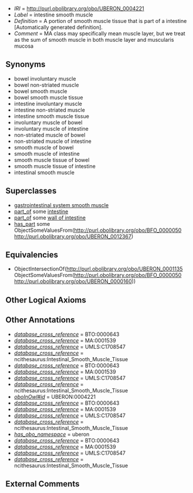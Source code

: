  * *IRI* = http://purl.obolibrary.org/obo/UBERON_0004221
 * *Label* = intestine smooth muscle
 * *Definition* = A portion of smooth muscle tissue that is part of a intestine [Automatically generated definition].
 * *Comment* = MA class may specifically mean muscle layer, but we treat as the sum of smooth muscle in both muscle layer and muscularis mucosa

## Synonyms

 * bowel involuntary muscle
 * bowel non-striated muscle
 * bowel smooth muscle
 * bowel smooth muscle tissue
 * intestine involuntary muscle
 * intestine non-striated muscle
 * intestine smooth muscle tissue
 * involuntary muscle of bowel
 * involuntary muscle of intestine
 * non-striated muscle of bowel
 * non-striated muscle of intestine
 * smooth muscle of bowel
 * smooth muscle of intestine
 * smooth muscle tissue of bowel
 * smooth muscle tissue of intestine
 * intestinal smooth muscle

## Superclasses

 * [gastrointestinal system smooth muscle](../../UBERON/26/UBERON_0004226.md)
 * [part_of](../../BFO/50/BFO_0000050.md) some [intestine](../../UBERON/60/UBERON_0000160.md)
 * [part_of](../../BFO/50/BFO_0000050.md) some [wall of intestine](../../UBERON/62/UBERON_0001262.md)
 * [has_part](../../BFO/51/BFO_0000051.md) some ObjectSomeValuesFrom(<http://purl.obolibrary.org/obo/BFO_0000050> <http://purl.obolibrary.org/obo/UBERON_0012367>)

## Equivalencies

 * ObjectIntersectionOf(<http://purl.obolibrary.org/obo/UBERON_0001135> ObjectSomeValuesFrom(<http://purl.obolibrary.org/obo/BFO_0000050> <http://purl.obolibrary.org/obo/UBERON_0000160>))

## Other Logical Axioms


## Other Annotations

 * *[database_cross_reference](../../ef/oboInOwl#hasDbXref.md)* = BTO:0000643
 * *[database_cross_reference](../../ef/oboInOwl#hasDbXref.md)* = MA:0001539
 * *[database_cross_reference](../../ef/oboInOwl#hasDbXref.md)* = UMLS:C1708547
 * *[database_cross_reference](../../ef/oboInOwl#hasDbXref.md)* = ncithesaurus:Intestinal_Smooth_Muscle_Tissue
 * *[database_cross_reference](../../ef/oboInOwl#hasDbXref.md)* = BTO:0000643
 * *[database_cross_reference](../../ef/oboInOwl#hasDbXref.md)* = MA:0001539
 * *[database_cross_reference](../../ef/oboInOwl#hasDbXref.md)* = UMLS:C1708547
 * *[database_cross_reference](../../ef/oboInOwl#hasDbXref.md)* = ncithesaurus:Intestinal_Smooth_Muscle_Tissue
 * *[oboInOwl#id](../../id/oboInOwl#id.md)* = UBERON:0004221
 * *[database_cross_reference](../../ef/oboInOwl#hasDbXref.md)* = BTO:0000643
 * *[database_cross_reference](../../ef/oboInOwl#hasDbXref.md)* = MA:0001539
 * *[database_cross_reference](../../ef/oboInOwl#hasDbXref.md)* = UMLS:C1708547
 * *[database_cross_reference](../../ef/oboInOwl#hasDbXref.md)* = ncithesaurus:Intestinal_Smooth_Muscle_Tissue
 * *[has_obo_namespace](../../ce/oboInOwl#hasOBONamespace.md)* = uberon
 * *[database_cross_reference](../../ef/oboInOwl#hasDbXref.md)* = BTO:0000643
 * *[database_cross_reference](../../ef/oboInOwl#hasDbXref.md)* = MA:0001539
 * *[database_cross_reference](../../ef/oboInOwl#hasDbXref.md)* = UMLS:C1708547
 * *[database_cross_reference](../../ef/oboInOwl#hasDbXref.md)* = ncithesaurus:Intestinal_Smooth_Muscle_Tissue

## External Comments

